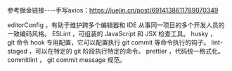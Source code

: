 参考掘金链接----手写axios：https://juejin.cn/post/6914138611789070349

editorConfig ，有助于维护跨多个编辑器和 IDE 从事同一项目的多个开发人员的一致编码风格。
ESLint ，可组装的 JavaScript 和 JSX 检查工具。
husky ，git 命令 hook 专用配置，它可以配置执行 git commit 等命令执行的钩子。
lint-staged ，可以在特定的 git 阶段执行特定的命令。
prettier ，代码统一格式化。
commitlint ， git commit message 规范。

